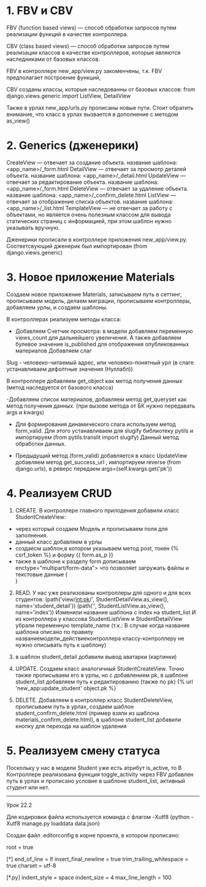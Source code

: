 # 1. FBV и CBV

FBV (function based views) — способ обработки запросов путем реализации функций в качестве контроллера.

CBV (class based views) — способ обработки запросов путем реализации классов в качестве контроллеров,
которые являются наследниками от базовых классов.

FBV в контроллере new_app/view.py закоменчены, т.к. FBV предполагает построение функций,


CBV созданы классы, которые наследованны от базовых классов: from django.views.generic import ListView, DetailView

Также в урлах new_app/urls.py прописаны новые пути.
Стоит обратить внимание, что класс в урлах вызвается в дополнение с методом as_view()


# 2. Generics (дженерики)
CreateView — отвечает за создание объекта. название шаблона: <app_name>/<model>_form.html
DetailView — отвечает за просмотр деталей объекта. название шаблона: <app_name>/<model>_detail.html
UpdateView — отвечает за редактирование объекта. название шаблона: <app_name>/<model>_form.html
DeleteView — отвечает за удаление объекта. название шаблона: <app_name>/<model>_confirm_delete.html
ListView — отвечает за отображение списка объектов. название шаблона: <app_name>/<model>_list.html
TemplateView — не отвечает за работу с объектами, но является очень полезным классом для вывода статических страниц с информацией,
при этом шаблон нужно указывать вручную.

Дженерики прописали в контроллере приложения new_app/view.py.
Соответсвующий дженерик был импортирован (from django.views.generic)



# 3. Новое приложение Materials
Создаем новое приложение Materials, записываем путь в сеттинг, прописываем модель, делаем миграции,
прописываем контроллеры, добавляем урлы, и создаем шаблоны.

В контроллерах реализуем методы класса:
- Добавляем Счетчик просмотра: в модели добавляем переменную views_count для дальнейшего увеличения.
А также добавляем булевое значение is_published для отображения опубликованных материалов
Добавляем слаг

Slug - человеко-читаемый адрес, или человеко-понятный урл (в слаге устанавливаем дефолтные значения (Нуллабл))

В контроллере добавляем get_object как метод получения данных (метод наследуется от базового класса)

-Добавляем список материалов, добавляем метод get_queryset как метод получения данных. (при вызове метода от БК нужно передавать args и kwargs)

- Для формирования динамического слага используем метод form_valid.
Для этого устанавливаем для slugify библиотеку pytils и импортируем (from pytils.translit import slugify)
Данный метод обработки данных.

- Предыдущий метод (form_valid) добавляется в класс UpdateView
добавляем метод get_success_url , импортируем reverse (from django.urls), в реверс передаем args=(self.kwargs.get('pk'))


# 4. Реализуем CRUD

1. CREATE.
В контроллере главного прилодения добавили класс StudentCreateView:
- через который создаем Модель и прописываем поля для заполнения.
- данный класс добавляем в урлы
- создаесм шаблон,в  котором указываем метод post, токен {% csrf_token %} и форму {{ form.as_p }}
- также в шаблоне к разделу form дописываем enctype="multipart/form-data">
что позволяет загружать файлы и текстовые данные (<form method="post" enctype="multipart/form-data">)

2. READ.
У нас уже реализованы контроллеры для одного и для всех студентов:
   (path('view/<int:pk>/', StudentDetailView.as_view(), name='student_detail'))
   (path('', StudentListView.as_view(), name='index'))
Изменили название шаблона с index на student_list
И из контроллера у классова StudentListView и StudentDetailView убрали переменную template_name
(т.к.: В случае когда название шаблона описано по правилу названиемодели_действиеконтроллера классу-контроллеру не нужно описывать путь к шаблону)

3. в шаблон student_detail добавили вывод аватарки (картинки)

3. UPDATE.
Создаем класс аналогичный StudentCreateView. Точно также прописываем его в урлы, но с добавлением pk,
в шаблоне student_list добавляем путь к редактированию (также по pk) {% url 'new_app:update_student' object.pk %}

4. DELETE.
Добавляем в контроллер класс StudentDeleteView, прописываем путь в урлах, создаем шаблон student_confirm_delete.html
(пример взяли из шаблона materials_confirm_delete.html), в шаблоне student_list добавили кнопку для перехода на шаблон удаления

# 5. Реализуем смену статуса
Поскольку у нас в модели Student уже есть атрибут is_active, то
В Контроллере реализована функция toggle_activity через FBV
добавлен путь в урлах и прописано условие в шаблоне student_list, активный студент или нет.


*****
Урок 22.2

Для кодировки файла используется команда с флагом -Xutf8 (python -Xutf8 manage.py loaddata data.json)

Создан файл .editorconfig в корне проекта, в котором прописано:

root = true

[*]
end_of_line = lf
insert_final_newline = true
trim_trailing_whitespace = true
charset = utf-8

[*.py]
indent_style = space
indent_size = 4
max_line_length = 100
